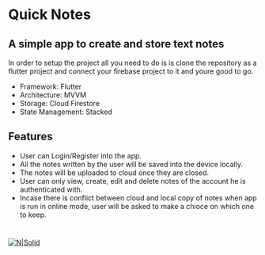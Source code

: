 # Quick Notes
## A simple app to create and store text notes

In order to setup the project all you need to do is is clone the repository as a flutter project and connect your firebase project to it and youre good to go.

- Framework: Flutter
- Architecture: MVVM
- Storage: Cloud Firestore
- State Management: Stacked

## Features

- User can Login/Register into the app.
- All the notes written by the user will be saved into the device locally.
- The notes will be uploaded to cloud once they are closed.
- User can only view, create, edit and delete notes of the account he is authenticated with.
- Incase there is conflict between cloud and local copy of notes when app is run in online mode, user will be asked to make a chioce on which one to keep.
#
#
[![N|Solid](https://style.anu.edu.au/_anu/images/icons/icon-google-play-small.png)](https://play.google.com/store/apps/details?id=com.fdev.mohsinraza.quicknotes)